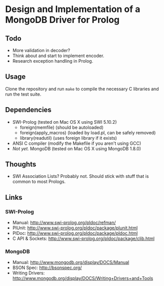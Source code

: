 # Design and Implementation of a MongoDB Driver for Prolog

## Todo

 * More validation in decoder?
 * Think about and start to implement encoder.
 * Research exception handling in Prolog.

## Usage

Clone the repository and run `make` to compile the necessary C libraries
and run the test suite.

## Dependencies

 * SWI-Prolog (tested on Mac OS X using SWI 5.10.2)
    * foreign(memfile) (should be autoloaded)
    * foreign(apply_macros) (loaded by load.pl, can be safely removed)
    * library(readutil) (uses foreign library if it exists)
 * ANSI C compiler (modify the Makefile if you aren't using GCC)
 * _Not yet._ MongoDB (tested on Mac OS X using MongoDB 1.8.0)

## Thoughts

 * SWI Association Lists? Probably not. Should stick with stuff that is
   common to most Prologs.

## Links

### SWI-Prolog

 * Manual: <http://www.swi-prolog.org/pldoc/refman/>
 * PlUnit: <http://www.swi-prolog.org/pldoc/package/plunit.html>
 * PlDoc: <http://www.swi-prolog.org/pldoc/package/pldoc.html>
 * C API & Sockets: <http://www.swi-prolog.org/pldoc/package/clib.html>

### MongoDB

 * Manual: <http://www.mongodb.org/display/DOCS/Manual>
 * BSON Spec: <http://bsonspec.org/>
 * Writing Drivers: <http://www.mongodb.org/display/DOCS/Writing+Drivers+and+Tools>
